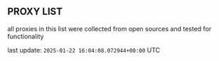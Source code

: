 ## PROXY LIST

all proxies in this list were collected from open sources and tested for functionality

last update: `2025-01-22 16:04:08.072944+00:00` UTC